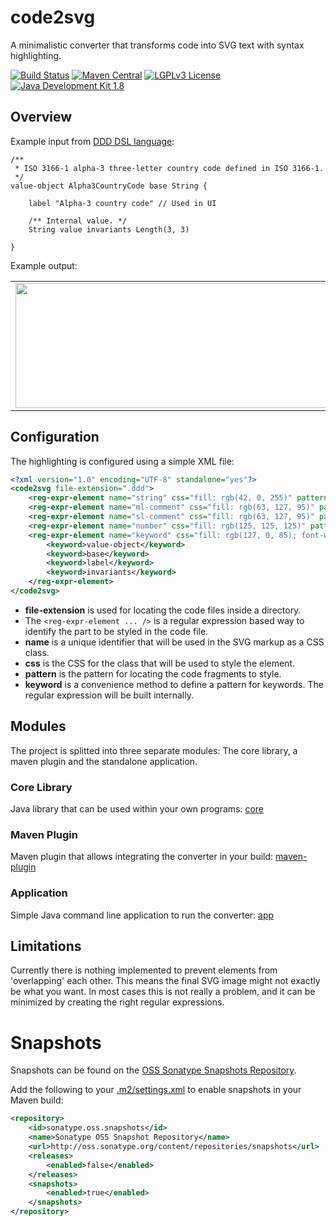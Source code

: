 # code2svg
A minimalistic converter that transforms code into SVG text with syntax highlighting.

[![Build Status](https://fuin-org.ci.cloudbees.com/job/code2svg/badge/icon)](https://fuin-org.ci.cloudbees.com/job/code2svg/)
[![Maven Central](https://maven-badges.herokuapp.com/maven-central/org.fuin/code2svg/badge.svg)](https://maven-badges.herokuapp.com/maven-central/org.fuin/code2svg/)
[![LGPLv3 License](http://img.shields.io/badge/license-LGPLv3-blue.svg)](https://www.gnu.org/licenses/lgpl.html)
[![Java Development Kit 1.8](https://img.shields.io/badge/JDK-1.8-green.svg)](http://www.oracle.com/technetwork/java/javase/downloads/jdk8-downloads-2133151.html)

## Overview
Example input from [DDD DSL language](https://github.com/fuinorg/org.fuin.dsl.ddd):
```
/**
 * ISO 3166-1 alpha-3 three-letter country code defined in ISO 3166-1.
 */
value-object Alpha3CountryCode base String {
    
    label "Alpha-3 country code" // Used in UI
    
    /** Internal value. */
    String value invariants Length(3, 3)
    
}
```
Example output:
<table><tr><td><img src="https://cdn.rawgit.com/fuinorg/code2svg/cc1d9c65/example.ddd.svg" width="880" height="200"></td></tr></table>



## Configuration

The highlighting is configured using a simple XML file:
```xml
<?xml version="1.0" encoding="UTF-8" standalone="yes"?>
<code2svg file-extension=".ddd">
	<reg-expr-element name="string" css="fill: rgb(42, 0, 255)" pattern="&quot;.*?&quot;" />
	<reg-expr-element name="ml-comment" css="fill: rgb(63, 127, 95)" pattern="/\*(.|[\r\n])*?\*/" />
	<reg-expr-element name="sl-comment" css="fill: rgb(63, 127, 95)" pattern="//.*[\r\n]" />
	<reg-expr-element name="number" css="fill: rgb(125, 125, 125)" pattern="(\b([\d]+(\.[\d]+)?|0x[a-f0-9]+)\b)(?=([^&quot;\\]*(\\.|&quot;([^&quot;\\]*\\.)*[^&quot;\\]*&quot;))*[^&quot;]*$)" />
	<reg-expr-element name="keyword" css="fill: rgb(127, 0, 85); font-weight: bold">
		<keyword>value-object</keyword>
		<keyword>base</keyword>
		<keyword>label</keyword>
		<keyword>invariants</keyword>
	</reg-expr-element>
</code2svg>
```
- **file-extension** is used for locating the code files inside a directory.
- The ``<reg-expr-element ... />`` is a regular expression based way to identify the part to be styled in the code file.
- **name** is a unique identifier that will be used in the SVG markup as a CSS class.
- **css** is the CSS  for the class that will be used to style the element.
- **pattern** is the pattern for locating the code fragments to style.
- **keyword** is a convenience method to define a pattern for keywords. The regular expression will be built internally.

## Modules
The project is splitted into three separate modules: The core library, a maven plugin and the standalone application.

### Core Library
Java library that can be used within your own programs: [core](core)

### Maven Plugin
Maven plugin that allows integrating the converter in your build: [maven-plugin](maven-plugin)

### Application
Simple Java command line application to run the converter: [app](app)

## Limitations
Currently there is nothing implemented to prevent elements from 'overlapping' each other. 
This means the final SVG image might not exactly be what you want.
In most cases this is not really a problem, and it can be minimized by creating the right regular expressions.

Snapshots
=========

Snapshots can be found on the [OSS Sonatype Snapshots Repository](http://oss.sonatype.org/content/repositories/snapshots/org/fuin "Snapshot Repository"). 

Add the following to your [.m2/settings.xml](http://maven.apache.org/ref/3.2.1/maven-settings/settings.html "Reference configuration") to enable snapshots in your Maven build:

```xml
<repository>
    <id>sonatype.oss.snapshots</id>
    <name>Sonatype OSS Snapshot Repository</name>
    <url>http://oss.sonatype.org/content/repositories/snapshots</url>
    <releases>
        <enabled>false</enabled>
    </releases>
    <snapshots>
        <enabled>true</enabled>
    </snapshots>
</repository>
```
